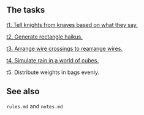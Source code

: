 ## The tasks

[t1. Tell knights from knaves based on what they say.](https://github.com/masak/p6cc2012/tree/master/t1/reviews)

[t2. Generate rectangle haikus.](https://github.com/masak/p6cc2012/tree/master/t2/reviews)

[t3. Arrange wire crossings to rearrange wires.](https://github.com/masak/p6cc2012/tree/master/t3/reviews)

[t4. Simulate rain in a world of cubes.](https://github.com/masak/p6cc2012/tree/master/t4/reviews)

t5. Distribute weights in bags evenly.

## See also

`rules.md` and `notes.md`

